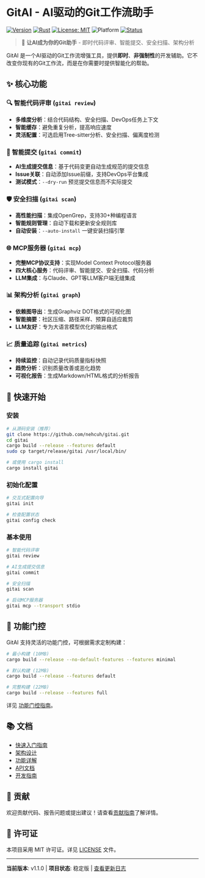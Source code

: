 # GitAI - AI驱动的Git工作流助手

[![Version](https://img.shields.io/badge/version-v1.1.0-blue.svg?style=for-the-badge)](https://github.com/nehcuh/gitai/releases/tag/v1.1.0)
[![Rust](https://img.shields.io/badge/rust-%23000000.svg?style=for-the-badge&logo=rust&logoColor=white)](https://www.rust-lang.org/)
[![License: MIT](https://img.shields.io/badge/License-MIT-yellow.svg?style=for-the-badge)](https://opensource.org/licenses/MIT)
![Platform](https://img.shields.io/badge/platform-Linux%20|%20macOS%20|%20Windows-lightgrey.svg)
[![Status](https://img.shields.io/badge/status-stable-green.svg?style=for-the-badge)](https://github.com/nehcuh/gitai)

> 🤖 **让AI成为你的Git助手** - 即时代码评审、智能提交、安全扫描、架构分析

GitAI 是一个AI驱动的Git工作流增强工具，提供**即时**、**非强制性**的开发辅助。它不改变你现有的Git工作流，而是在你需要时提供智能化的帮助。

## ✨ 核心功能

### 🔍 智能代码评审 (`gitai review`)
- **多维度分析**：结合代码结构、安全扫描、DevOps任务上下文
- **智能缓存**：避免重复分析，提高响应速度
- **灵活配置**：可选启用Tree-sitter分析、安全扫描、偏离度检测

### 🤖 智能提交 (`gitai commit`)
- **AI生成提交信息**：基于代码变更自动生成规范的提交信息
- **Issue关联**：自动添加Issue前缀，支持DevOps平台集成
- **测试模式**：`--dry-run` 预览提交信息而不实际提交

### 🛡️ 安全扫描 (`gitai scan`)
- **高性能扫描**：集成OpenGrep，支持30+种编程语言
- **智能规则管理**：自动下载和更新安全规则库
- **自动安装**：`--auto-install` 一键安装扫描引擎

### 🌐 MCP服务器 (`gitai mcp`)
- **完整MCP协议支持**：实现Model Context Protocol服务器
- **四大核心服务**：代码评审、智能提交、安全扫描、代码分析
- **LLM集成**：与Claude、GPT等LLM客户端无缝集成

### 📊 架构分析 (`gitai graph`)
- **依赖图导出**：生成Graphviz DOT格式的可视化图
- **智能摘要**：社区压缩、路径采样、预算自适应裁剪
- **LLM友好**：专为大语言模型优化的输出格式

### 📈 质量追踪 (`gitai metrics`)
- **持续监控**：自动记录代码质量指标快照
- **趋势分析**：识别质量改善或恶化趋势
- **可视化报告**：生成Markdown/HTML格式的分析报告

## 🚀 快速开始

### 安装

```bash
# 从源码安装（推荐）
git clone https://github.com/nehcuh/gitai.git
cd gitai
cargo build --release --features default
sudo cp target/release/gitai /usr/local/bin/

# 或使用 cargo install
cargo install gitai
```

### 初始化配置

```bash
# 交互式配置向导
gitai init

# 检查配置状态
gitai config check
```

### 基本使用

```bash
# 智能代码评审
gitai review

# AI生成提交信息
gitai commit

# 安全扫描
gitai scan

# 启动MCP服务器
gitai mcp --transport stdio
```

## 🎯 功能门控

GitAI 支持灵活的功能门控，可根据需求定制构建：

```bash
# 最小构建 (10MB)
cargo build --release --no-default-features --features minimal

# 默认构建 (12MB)
cargo build --release --features default

# 完整构建 (22MB)
cargo build --release --features full
```

详见 [功能门控指南](docs/features/FEATURE_FLAGS.md)。

## 📚 文档

- [快速入门指南](docs/getting-started/QUICK_START.md)
- [架构设计](docs/architecture/ARCHITECTURE.md)
- [功能详解](docs/features/README.md)
- [API文档](docs/api/README.md)
- [开发指南](docs/development/CONTRIBUTING.md)

## 🤝 贡献

欢迎贡献代码、报告问题或提出建议！请查看[贡献指南](docs/development/CONTRIBUTING.md)了解详情。

## 📄 许可证

本项目采用 MIT 许可证。详见 [LICENSE](LICENSE) 文件。

---

**当前版本**: v1.1.0 | **项目状态**: 稳定版 | [查看更新日志](CHANGELOG.md)
